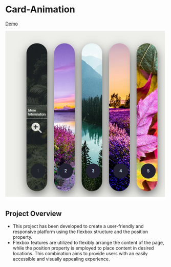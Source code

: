 # Card-Animation
[Demo](https://ummahanakancardanimation.netlify.app/)

![image](./images/CardAnimation.png)

## Project Overview
- This project has been developed to create a user-friendly and responsive platform using the flexbox structure and the position property.
- Flexbox features are utilized to flexibly arrange the content of the page, while the position property is employed to place content in desired locations. This combination aims to provide users with an easily accessible and visually appealing experience.

